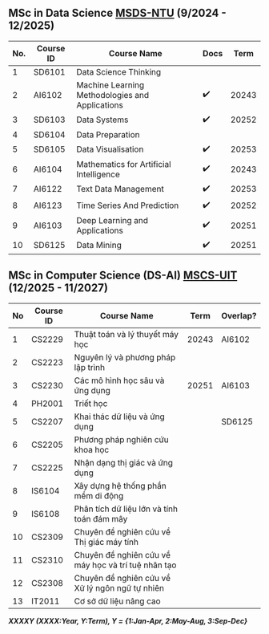 ## MSc in Data Science [MSDS-NTU](https://www.ntu.edu.sg/education/graduate-programme/master-of-science-in-data-science-(msds)#curriculum) (9/2024 - 12/2025)
|No.|Course ID|Course Name|Docs|Term|
|-|-|-|-|-|
|1|SD6101|Data Science Thinking|
|2|AI6102|Machine Learning Methodologies and Applications|✔️|20243|
|3|SD6103|Data Systems|✔️|20252|
|4|SD6104|Data Preparation|
|5|SD6105|Data Visualisation|✔️|20253|
|6|AI6104|Mathematics for Artificial Intelligence|✔️|20243|
|7|AI6122|Text Data Management|✔️|20253|
|8|AI6123|Time Series And Prediction|✔️|20252|
|9|AI6103|Deep Learning and Applications|✔️|20251|
|10|SD6125|Data Mining|✔️|20251|

## MSc in Computer Science (DS-AI) [MSCS-UIT](https://sdh.uit.edu.vn/bai-viet/khung-chuong-trinh-dao-tao-thac-si-khmt-k172022-k182023-k192024) (12/2025 - 11/2027)
|No|Course ID| Course Name|Term|Overlap?|
|-|-|-|-|-|
|1|CS2229|Thuật toán và lý thuyết máy học|20243|AI6102|
|2|CS2223|Nguyên lý và phương pháp lập trình|||
|3|CS2230|Các mô hình học sâu và ứng dụng|20251|AI6103|
|4|PH2001|	Triết học|
|5|CS2207|	Khai thác dữ liệu và ứng dụng||SD6125|
|6|CS2205|	Phương pháp nghiên cứu khoa học|	
|7|CS2225|	Nhận dạng thị giác và ứng dụng|	
|8|IS6104|	Xây dựng hệ thống phần mềm di động|	
|9|IS6108|	Phân tích dữ liệu lớn và tính toán đám mây|	
|10|CS2309|	Chuyên đề nghiên cứu về Thị giác máy tính|	
|11|CS2310|	Chuyên đề nghiên cứu về máy học và trí tuệ nhân tạo|	
|12|CS2308|	Chuyên đề nghiên cứu về Xử lý ngôn ngữ tự nhiên|	
|13|IT2011|	Cơ sở dữ liệu nâng cao|	

***XXXXY (XXXX:Year, Y:Term), Y = {1:Jan-Apr, 2:May-Aug, 3:Sep-Dec}***

